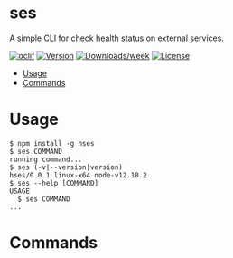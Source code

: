 ses
===

A simple CLI for check health status on external services.

[![oclif](https://img.shields.io/badge/cli-oclif-brightgreen.svg)](https://oclif.io)
[![Version](https://img.shields.io/npm/v/ses.svg)](https://npmjs.org/package/ses)
[![Downloads/week](https://img.shields.io/npm/dw/ses.svg)](https://npmjs.org/package/ses)
[![License](https://img.shields.io/npm/l/ses.svg)](https://github.com/clouby/ses/blob/master/package.json)

<!-- toc -->
* [Usage](#usage)
* [Commands](#commands)
<!-- tocstop -->
# Usage
<!-- usage -->
```sh-session
$ npm install -g hses
$ ses COMMAND
running command...
$ ses (-v|--version|version)
hses/0.0.1 linux-x64 node-v12.18.2
$ ses --help [COMMAND]
USAGE
  $ ses COMMAND
...
```
<!-- usagestop -->
# Commands
<!-- commands -->

<!-- commandsstop -->
